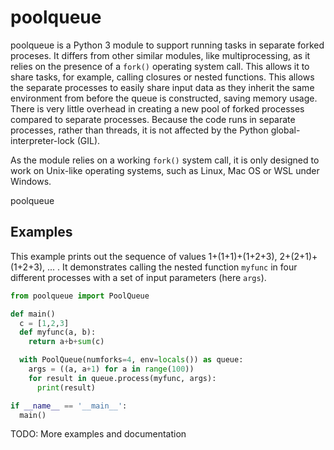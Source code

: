 # poolqueue

poolqueue is a Python 3 module to support running tasks in separate forked proceses. It differs from other similar modules, like multiprocessing, as it relies on the presence of a `fork()` operating system call. This allows it to share tasks, for example, calling closures or nested functions. This allows the separate processes to easily share input data as they inherit the same environment from before the queue is constructed, saving memory usage. There is very little overhead in creating a new pool of forked processes compared to separate processes. Because the code runs in separate processes, rather than threads, it is not affected by the Python global-interpreter-lock (GIL).

As the module relies on a working `fork()` system call, it is only designed to work on Unix-like operating systems, such as Linux, Mac OS or WSL under Windows.

poolqueue

## Examples

This example prints out the sequence of values 1+(1+1)+(1+2+3), 2+(2+1)+(1+2+3), ... . It demonstrates calling the nested function `myfunc` in four different processes with a set of input parameters (here `args`). 

```python
from poolqueue import PoolQueue

def main()
  c = [1,2,3]
  def myfunc(a, b):
    return a+b+sum(c)

  with PoolQueue(numforks=4, env=locals()) as queue:
    args = ((a, a+1) for a in range(100))
    for result in queue.process(myfunc, args):
      print(result)

if __name__ == '__main__':
  main()
```

TODO: More examples and documentation
